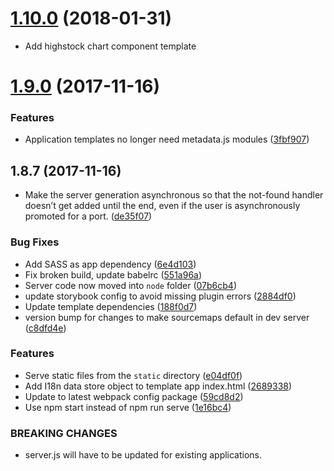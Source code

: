 <a name="1.10.0"></a>

# [1.10.0](https://github.com/caplin/caplin-dev-tools/compare/cli@1.9.0...cli@1.10.0) (2018-01-31)

* Add highstock chart component template

<a name="1.9.0"></a>

# [1.9.0](https://github.com/caplin/caplin-dev-tools/compare/cli@1.8.7...cli@1.9.0) (2017-11-16)

### Features

* Application templates no longer need metadata.js modules ([3fbf907](https://github.com/caplin/caplin-dev-tools/commit/3fbf907))

<a name="1.8.7"></a>

## 1.8.7 (2017-11-16)

* Make the server generation asynchronous so that the not-found handler doesn’t get added until the end, even if the user is asynchronously promoted for a port. ([de35f07](https://github.com/caplin/caplin-dev-tools/commit/de35f07))

### Bug Fixes

* Add SASS as app dependency ([6e4d103](https://github.com/caplin/caplin-dev-tools/commit/6e4d103))
* Fix broken build, update babelrc ([551a96a](https://github.com/caplin/caplin-dev-tools/commit/551a96a))
* Server code now moved into `node` folder ([07b6cb4](https://github.com/caplin/caplin-dev-tools/commit/07b6cb4))
* update storybook config to avoid missing plugin errors ([2884df0](https://github.com/caplin/caplin-dev-tools/commit/2884df0))
* Update template dependencies ([188f0d7](https://github.com/caplin/caplin-dev-tools/commit/188f0d7))
* version bump for changes to make sourcemaps default in dev server ([c8dfd4e](https://github.com/caplin/caplin-dev-tools/commit/c8dfd4e))

### Features

* Serve static files from the `static` directory ([e04df0f](https://github.com/caplin/caplin-dev-tools/commit/e04df0f))
* Add I18n data store object to template app index.html ([2689338](https://github.com/caplin/caplin-dev-tools/commit/2689338))
* Update to latest webpack config package ([59cd8d2](https://github.com/caplin/caplin-dev-tools/commit/59cd8d2))
* Use npm start instead of npm run serve ([1e16bc4](https://github.com/caplin/caplin-dev-tools/commit/1e16bc4))

### BREAKING CHANGES

* server.js will have to be updated for existing applications.
